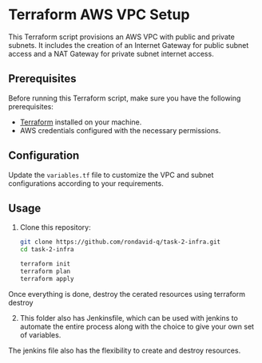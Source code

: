 # Terraform AWS VPC Setup

This Terraform script provisions an AWS VPC with public and private subnets. It includes the creation of an Internet Gateway for public subnet access and a NAT Gateway for private subnet internet access.

## Prerequisites

Before running this Terraform script, make sure you have the following prerequisites:

- [Terraform](https://www.terraform.io/) installed on your machine.
- AWS credentials configured with the necessary permissions.

## Configuration

Update the `variables.tf` file to customize the VPC and subnet configurations according to your requirements.

## Usage

1. Clone this repository:

   ```bash
   git clone https://github.com/rondavid-q/task-2-infra.git
   cd task-2-infra

   terraform init
   terraform plan
   terraform apply

Once everything is done, destroy the cerated resources using terraform destroy

2. This folder also has Jenkinsfile, which can be used with jenkins to automate the entire process along with the choice to give your own set of variables.

The jenkins file also has the flexibility to create and destroy resources.